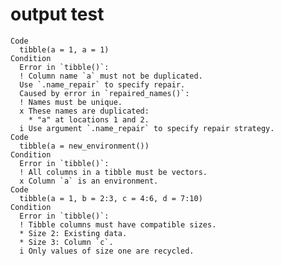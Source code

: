 # output test

    Code
      tibble(a = 1, a = 1)
    Condition
      Error in `tibble()`:
      ! Column name `a` must not be duplicated.
      Use `.name_repair` to specify repair.
      Caused by error in `repaired_names()`:
      ! Names must be unique.
      x These names are duplicated:
        * "a" at locations 1 and 2.
      i Use argument `.name_repair` to specify repair strategy.
    Code
      tibble(a = new_environment())
    Condition
      Error in `tibble()`:
      ! All columns in a tibble must be vectors.
      x Column `a` is an environment.
    Code
      tibble(a = 1, b = 2:3, c = 4:6, d = 7:10)
    Condition
      Error in `tibble()`:
      ! Tibble columns must have compatible sizes.
      * Size 2: Existing data.
      * Size 3: Column `c`.
      i Only values of size one are recycled.

